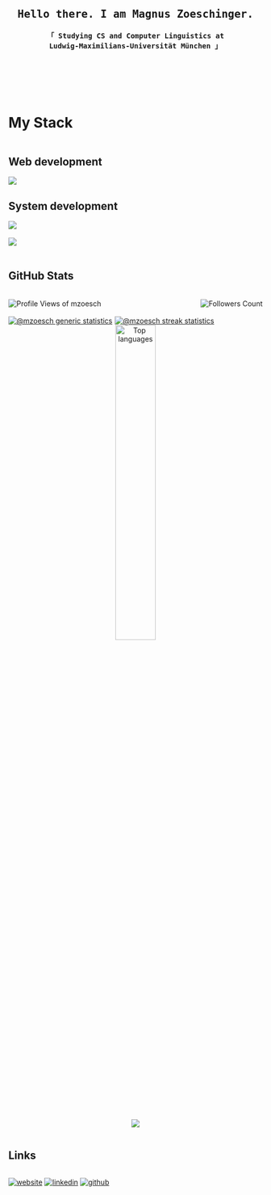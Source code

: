 [//]: #https://img.shields.io/badge/-<name>-<color>?style=<style>&logo=<logo>&logoColor=<logoColor>

<br />

<h2 align="center" style="display:flex; justify-content:center">
   <samp>
      Hello there. I am Magnus Zoeschinger.
   </samp>
</h2>
<h4 align="center", style="display:flex; justify-content:center">
   <samp>
      「 Studying CS and Computer Linguistics at
      <br/>
      <b>
         Ludwig-Maximilians-Universität München
      </b>
      」
   </samp>
</h4>

<br />
<br />
<br />
<br />

<h1>
  My Stack
</h1>

<div style="display:flex; flex-direction:column;">
  <h2>Web development</h2>
  <img src="https://skillicons.dev/icons?i=html,css,js,ts,,react,nextjs,python,fastapi,nginx">
  <h2>System development</h2>
  <img src="https://skillicons.dev/icons?i=blender,unreal,c,cpp,cmake,sqlite,rider,clion,,">
  <br />
  <img src="https://skillicons.dev/icons?i=java,haskell,,,,,,,,">
</div>

<br />

<!-- GitHub stats -->
<div style="display:flex; flex-direction:column;">
  <h2>GitHub Stats</h2>
</div>

<br />

<div style="display: flex; justify-content: space-between">
  <div>
    <img
      alt="Profile Views of mzoesch"
      src="https://komarev.com/ghpvc/?username=mzoesch&label=Profile%20views&style=for-the-badge"
    />
  </div>
  <div>
    <image
      alt="Followers Count"
      src="https://img.shields.io/github/followers/mzoesch?style=for-the-badge"
    >
  </div>
</div>

<br />

<div align="center", style="display:flex; gap:5px">
  <a
    href="https://github.com/mzoesch?tab=repositories"
    >
    <img
      src="https://github-readme-stats.vercel.app/api?username=mzoesch&show_icons=true&theme=jolly&hide_border=true&count_private=true"
      alt="@mzoesch generic statistics"
    />
  </a>
  <a
    href="https://github.com/mzoesch"
    >
    <img
      src="https://github-readme-streak-stats.herokuapp.com/?user=mzoesch&show_icons=true&theme=jolly&hide_border=true&count_private=true"
      alt="@mzoesch streak statistics"/>
  </a>
</div>
<div align="center">
  <img
    alt="Top languages"
    src="https://github-readme-stats.vercel.app/api/top-langs?username=mzoesch&show_icons=true&theme=jolly&hide_border=true&count_private=true"
    width="40%"
  >
</div>

<p align="center">
  <img src="https://capsule-render.vercel.app/api?section=footer&type=waving&color=gradient&height=100"/>
</p>

<!-- External links -->
<div style="display:flex; flex-direction:column;">
  <h2>Links</h2>
</div>

[![website](https://img.shields.io/badge/portfolio-000000?style=for-the-badge&logoColor=white&logo=data:image/svg%2bxml;base64,PHN2ZyB4bWxucz0iaHR0cDovL3d3dy53My5vcmcvMjAwMC9zdmciIHZlcnNpb249IjEiIHdpZHRoPSI2MDAiIGhlaWdodD0iNjAwIj48cGF0aCBkPSJNMTI5IDExMWMtNTUgNC05MyA2Ni05MyA3OEwwIDM5OGMtMiA3MCAzNiA5MiA2OSA5MWgxYzc5IDAgODctNTcgMTMwLTEyOGgyMDFjNDMgNzEgNTAgMTI4IDEyOSAxMjhoMWMzMyAxIDcxLTIxIDY5LTkxbC0zNi0yMDljMC0xMi00MC03OC05OC03OGgtMTBjLTYzIDAtOTIgMzUtOTIgNDJIMjM2YzAtNy0yOS00Mi05Mi00MmgtMTV6IiBmaWxsPSIjZmZmIi8+PC9zdmc+)](https://zoeschinger.com/about)
[![linkedin](https://img.shields.io/badge/linkedin-000000?style=for-the-badge&logo=linkedin&logoColor=white)](https://linkedin.com/in/mzoesch)
[![github](https://img.shields.io/badge/gitHub-000000?style=for-the-badge&logo=github&logoColor=white)](https://github.com/mzoesch)
